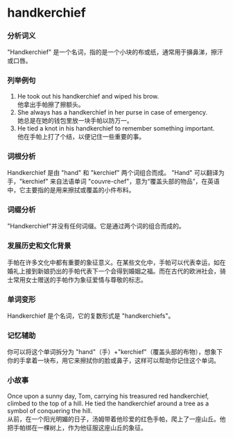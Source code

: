 # handkerchief

### 分析词义

  

"Handkerchief" 是一个名词，指的是一个小块的布或纸，通常用于擤鼻涕，擦汗或口唇。

  

### 列举例句

  

1.  He took out his handkerchief and wiped his brow.  
    他拿出手帕擦了擦额头。
2.  She always has a handkerchief in her purse in case of emergency.  
    她总是在她的钱包里放一块手帕以防万一。
3.  He tied a knot in his handkerchief to remember something important.  
    他在手帕上打了个结，以便记住一些重要的事。

  

### 词根分析

  

Handkerchief 是由 "hand" 和 "kerchief" 两个词组合而成。 "Hand" 可以翻译为手，"kerchief" 来自法语单词 "couvre-chef"，意为“覆盖头部的物品”，在英语中，它主要指的是用来擦拭或覆盖的小件布料。

  

### 词缀分析

  

"Handkerchief"并没有任何词缀。它是通过两个词的组合而成的。

  

### 发展历史和文化背景

  

手帕在许多文化中都有重要的象征意义。在某些文化中，手帕可以代表幸运，如在婚礼上接到新娘扔出的手帕代表下一个会得到婚姻之福。而在古代的欧洲社会，骑士常用女士赠送的手帕作为象征爱情与尊敬的标志。

  

### 单词变形

  

Handkerchief 是个名词，它的复数形式是 "handkerchiefs"。

  

### 记忆辅助

  

你可以将这个单词拆分为 "hand"（手）+"kerchief"（覆盖头部的布物），想象下你的手拿着一块布，用它来擦拭你的脸或鼻子，这样可以帮助你记住这个单词。

  

### 小故事

  

Once upon a sunny day, Tom, carrying his treasured red handkerchief, climbed to the top of a hill. He tied the handkerchief around a tree as a symbol of conquering the hill.  
从前，在一个阳光明媚的日子，汤姆带着他珍爱的红色手帕，爬上了一座山丘。他把手帕绑在一棵树上，作为他征服这座山丘的象征。
